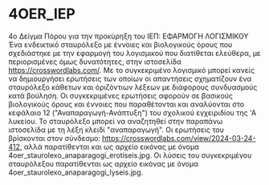 # 4OER_IEP
4ο Δείγμα Πόρου για την προκύρηξη του ΙΕΠ: ΕΦΑΡΜΟΓΗ ΛΟΓΙΣΜΙΚΟΥ
Ένα ενδεικτικό σταυρόλεξο με έννοιες και βιολογικούς όρους που σχεδιάστηκε με την εφαρμογή του λογισμικού που διατίθεται ελεύθερα, με περιορισμένες όμως δυνατότητες, στην ιστοσελίδα https://crosswordlabs.com/. Με το συγκεκριμένο λογισμικό μπορεί κανείς να δημιουργήσει ερωτήσεις των οποίων οι απαντήσεις σχηματίζουν ένα σταυρόλεξο κάθετων και όριζόντιων λέξεων με διάφορους συνδυασμούς κατά βούληση. Οι συγκεκριμένες ερωτήσεις αφορούν σε βασικούς βιολογικούς όρους και έννοιες που παραθέτονται και αναλύονται στο κεφάλαιο 12 ("Αναπαραγωγή-Ανάπτυξη") του σχολικού εγχειριδίου της 'Α λυκείου. 
Το σταυρόλεξο μπορεί να αναζητηθεί στην παραπάνω ιστοσελίδα με τη λέξη κλειδί "αναπαραγωγή". Οι ερωτήσεις του βρίσκονται στον σύνδεσμο: https://crosswordlabs.com/view/2024-03-24-412, αλλά παρατίθενται και ως αρχείο εικόνας με όνομα 4oer_staurolexo_anaparagogi_erotiseis.jpg. 
Οι λύσεις του συγκεκριμένου σταυρόλεξου παρατίθενται ως αρχείο εικόνας με όνομα 4oer_staurolexo_anaparagogi_lyseis.jpg.
